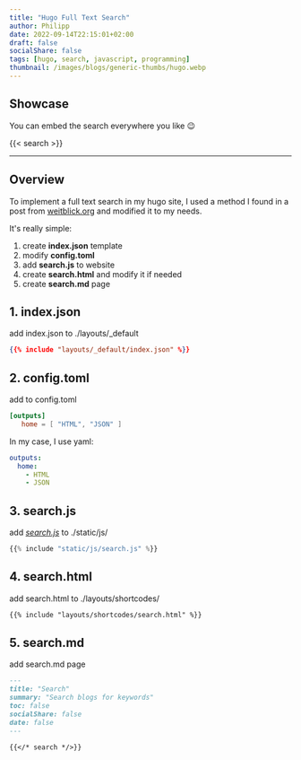 ```yaml
---
title: "Hugo Full Text Search"
author: Philipp
date: 2022-09-14T22:15:01+02:00
draft: false
socialShare: false
tags: [hugo, search, javascript, programming]
thumbnail: /images/blogs/generic-thumbs/hugo.webp
---
```


## Showcase
You can embed the search everywhere you like 😉

{{< search >}}
<hr>

## Overview

To implement a full text search in my hugo site, I used a method I found in a post from [weitblick.org](https://weitblick.org/post/simple-static-site-search-hugo-jamstack/) and modified it to my needs.

It's really simple:


1. create **index.json** template
2. modify **config.toml**
3. add **search.js** to website
4. create **search.html** and modify it if needed
5. create **search.md** page

## 1. index.json
add index.json to ./layouts/_default

```json
{{% include "layouts/_default/index.json" %}}
```

## 2. config.toml
add to config.toml

```toml
[outputs]
   home = [ "HTML", "JSON" ]
```

In my case, I use yaml:

```yaml
outputs:
  home:
    - HTML
    - JSON
```

## 3. search.js
add [*search.js*](/js/search.js) to ./static/js/

```javascript
{{% include "static/js/search.js" %}}
```

## 4. search.html
add search.html to ./layouts/shortcodes/ 

```html
{{% include "layouts/shortcodes/search.html" %}}
```

## 5. search.md
add search.md page

```md
---
title: "Search"
summary: "Search blogs for keywords"
toc: false
socialShare: false
date: false
---

{{</* search */>}}

```